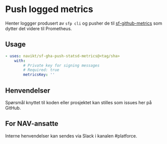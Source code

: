 # Push logged metrics

Henter loggger produsert av `sfp cli` og pusher de til [sf-github-metrics](https://github.com/navikt/sf-github-metrics) som dytter det videre til Prometheus.

## Usage

<!-- Start usage -->
```yaml
- uses: navikt/sf-gha-push-statsd-metrics@<tag/sha>
    with:
        # Private key for signing messages
        # Required: true
        metricsKey: ''
```
<!-- end usage -->

## Henvendelser

Spørsmål knyttet til koden eller prosjektet kan stilles som issues her på GitHub.

## For NAV-ansatte

Interne henvendelser kan sendes via Slack i kanalen #platforce.
